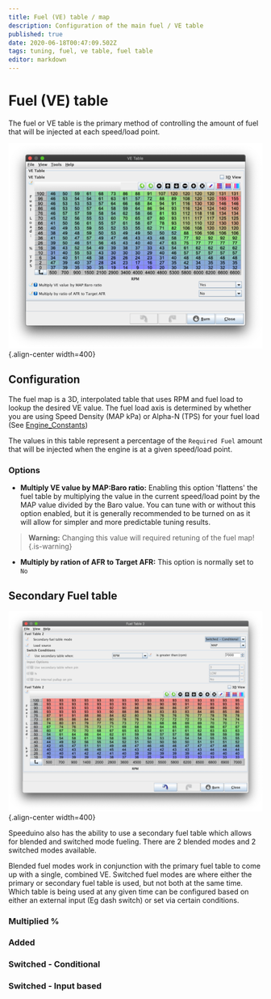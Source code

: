 ```yaml
---
title: Fuel (VE) table / map
description: Configuration of the main fuel / VE table 
published: true
date: 2020-06-18T00:47:09.502Z
tags: tuning, fuel, ve table, fuel table
editor: markdown
---
```


# Fuel (VE) table

The fuel or VE table is the primary method of controlling the amount of fuel that will be injected at each speed/load point. 

![ve_table.png](/img/tuning/ve_table.png){.align-center width=400}

## Configuration
The fuel map is a 3D, interpolated table that uses RPM and fuel load to lookup the desired VE value. The fuel load axis is determined by whether you are using Speed Density (MAP kPa) or Alpha-N (TPS) for your fuel load (See [Engine_Constants](/en/configuration/Engine_Constants))

The values in this table represent a percentage of the `Required Fuel` amount that will be injected when the engine is at a given speed/load point. 

### Options
- **Multiply VE value by MAP:Baro ratio:** Enabling this option 'flattens' the fuel table by multiplying the value in the current speed/load point by the MAP value divided by the Baro value. You can tune with or without this option enabled, but it is generally recommended to be turned on as it will allow for simpler and more predictable tuning results. 
> **Warning:** Changing this value will required retuning of the fuel map!
{.is-warning}

- **Multiply by ration of AFR to Target AFR:** This option is normally set to `No`



## Secondary Fuel table

![2nd_fuel_table.png](/img/tuning/2nd_fuel_table.png){.align-center width=400}

Speeduino also has the ability to use a secondary fuel table which allows for blended and switched mode fueling. There are 2 blended modes and 2 switched modes available.

Blended fuel modes work in conjunction with the primary fuel table to come up with a single, combined VE. Switched fuel modes are where either the primary or secondary fuel table is used, but not both at the same time. Which table is being used at any given time can be configured based on either an external input (Eg dash switch) or set via certain conditions. 


### Multiplied %


### Added

### Switched - Conditional


### Switched - Input based

